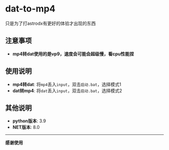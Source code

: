 # dat-to-mp4

只是为了打astrodx有更好的体验才出现的东西

## 注意事项

- **mp4转dat使用的是vp9，速度会可能会超级慢，看cpu性能捏**

## 使用说明

- **mp4转dat**: 将`mp4`丢入`input`，双击`启动.bat`，选择模式1
- **dat转mp4**: 将`dat`丢入`input`，双击`启动.bat`，选择模式2

## 其他说明
- **python版本**: 3.9
- **NET版本**: 8.0

---

**感谢使用**